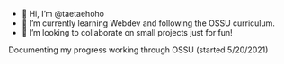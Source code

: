 - 👋 Hi, I’m @taetaehoho
- 🌱 I’m currently learning Webdev and following the OSSU curriculum. 
- 💞️ I’m looking to collaborate on small projects just for fun! 

Documenting my progress working through OSSU (started 5/20/2021) 

<!---
taetaehoho/taetaehoho is a ✨ special ✨ repository because its `README.md` (this file) appears on your GitHub profile.
You can click the Preview link to take a look at your changes.
--->
